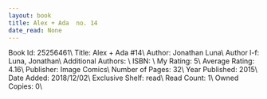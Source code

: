 ```yaml
---
layout: book
title: Alex + Ada  no. 14
date_read: None
---
```


Book Id: 25256461\ 
Title: Alex + Ada #14\ 
Author: Jonathan Luna\ 
Author l-f: Luna, Jonathan\ 
Additional Authors: \ 
ISBN: \ 
My Rating: 5\ 
Average Rating: 4.16\ 
Publisher: Image Comics\ 
Number of Pages: 32\ 
Year Published: 2015\ 
Date Added: 2018/12/02\ 
Exclusive Shelf: read\ 
Read Count: 1\ 
Owned Copies: 0\ 

